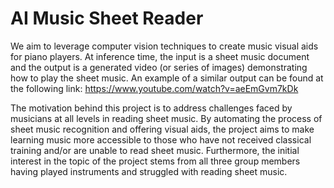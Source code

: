 # AI Music Sheet Reader
We aim to leverage computer vision techniques to create music visual aids for piano players. At inference time, the input is a sheet music document and the output is a generated video (or series of images) demonstrating how to play the sheet music. An example of a similar output can be found at the following link: https://www.youtube.com/watch?v=aeEmGvm7kDk

The motivation behind this project is to address challenges faced by musicians at all levels in reading sheet music. By automating the process of sheet music recognition and offering visual aids, the project aims to make learning music more accessible to those who have not received classical training and/or are unable to read sheet music. Furthermore, the initial interest in the topic of the project stems from all three group members having played instruments and struggled with reading sheet music.

